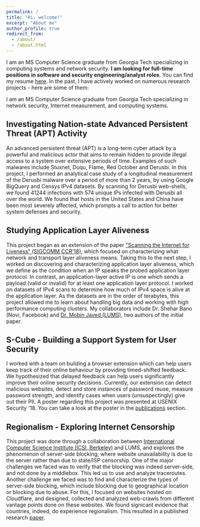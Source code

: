```yaml
---
permalink: /
title: "Hi, welcome!"
excerpt: "About me"
author_profile: true
redirect_from: 
  - /about/
  - /about.html
---
```


I am an MS Computer Science graduate from Georgia Tech specializing in computing systems and network security. **I am looking for full-time positions in software and security engineering/analyst roles**. You can find my resume [here](http://shaarifsajid.github.io/files/shaarif_resume_mscs.pdf). In the past, I have actively worked on numerous research projects - here are some of them:

I am an MS Computer Science graduate from Georgia Tech specializing in network security, Internet measurement, and computing systems.

Investigating Nation-state Advanced Persistent Threat (APT) Activity
------
An advanced persistent threat (APT) is a long-term cyber attack by a powerful and malicious actor that aims to remain hidden to provide illegal access to a system over extensive periods of time. Examples of such malwares include Stuxnet, Duqu, Flame, Red October and Derusbi. In this project, I performed an analytical case study of a longitudinal measurement of the Derusbi malware over a period of more than 2 years, by using Google BigQuery and Censys IPv4 datasets. By scanning for Derusbi web-shells, we found 41244 infections with 574 unique IPs infected with Derusbi all over the world. We found that hosts in the United States and China have been most severely affected, which prompts a call to action for better system defenses and security.


Studying Application Layer Aliveness
------
This project began as an extension of the paper ["Scanning the Internet for Liveness" (SIGCOMM CCR'18)](https://ccronline.sigcomm.org/wp-content/uploads/2018/05/sigcomm-ccr-final175.pdf), which focused on characterizing what network and transport layer aliveness means. Taking this to the next step, I worked on discovering and characterizing application layer aliveness, which we define as the condition when an IP speaks the probed application layer protocol. In contrast, an application-layer active IP is one which sends a payload (valid or invalid) for at least one application layer protocol. I worked on datasets of IPv4 scans to determine how much of IPv4 space is alive at the application layer. As the datasets are in the order of terabytes, this project allowed me to learn about handling big data and working with high performance computing clusters. My collaborators include Dr. Shehar Bano (Novi, Facebook) and [Dr. Mobin Javed (LUMS)](http://web.lums.edu.pk/~mobin/), two authors of the initial paper.

S-Cube - Building a Support System for User Security
------
I worked with a team on building a browser extension which can help users keep track of their online behaviour by providing timed-shifted feedback. We hypothesized that delayed feedback can help users significantly improve their online security decisions. Currently, our extension can detect malicious websites, detect and store instances of password reuse, measure password strength, and identify cases when users (unsuspectingly) give out their PII. A poster regarding this project was presented at USENIX Security '18. You can take a look at the poster in the [publications](https://shaarifsajid.github.io/publications/) section.

Regionalism - Exploring Internet Censorship
------
This project was done through a collaboration between [International Computer Science Institute (ICSI, Berkeley)](https://www.icsi.berkeley.edu/icsi/) and LUMS, and explores the phenomenon of server-side blocking, where website unavailability is due to the server rather than due to state/ISP censorship. One of the major challenges we faced was to verify that the blocking was indeed server-side, and not done by a middlebox. This led us to use and analyze traceroutes. Another challenge we faced was to find and characterize the types of server-side blocking, which include blocking due to geographical location or blocking due to abuse. For this, I focused on websites hosted on Cloudflare, and designed, collected and analyzed web-crawls from different vantage points done on these websites. We found signicant evidence that countries, indeed, do experience regionalism. This resulted in a published research [paper](https://www.usenix.org/system/files/conference/foci18/foci18-paper-tschantz.pdf).
